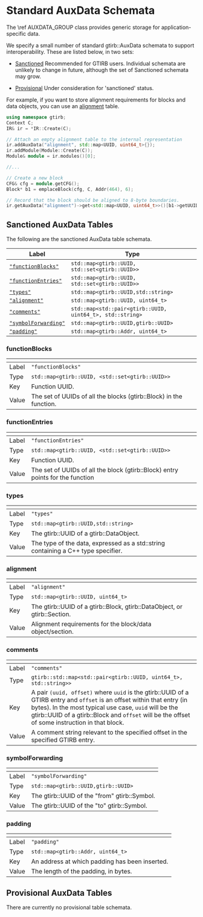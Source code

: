 Standard AuxData Schemata
=========================

The \ref AUXDATA_GROUP class provides generic storage for
application-specific data.

We specify a small number of standard gtirb::AuxData schemata to
support interoperability. These are listed below, in two sets:

- [Sanctioned](#sanctioned-auxdata-tables) Recommended for GTIRB
  users. Individual schemata are unlikely to change in future,
  although the set of Sanctioned schemata may grow.

- [Provisional](#provisional-auxdata-tables) Under consideration for
  'sanctioned' status.

For example, if you want to store alignment requirements for blocks
and data objects, you can use an [alignment](#alignment) table.

```c++
using namespace gtirb;
Context C;
IR& ir = *IR::Create(C);

// Attach an empty alignment table to the internal representation
ir.addAuxData("alignment", std::map<UUID, uint64_t>{});
ir.addModule(Module::Create(C));
Module& module = ir.modules()[0];

//...

// Create a new block
CFG& cfg = module.getCFG();
Block* b1 = emplaceBlock(cfg, C, Addr(464), 6);

// Record that the block should be aligned to 8-byte boundaries.
ir.getAuxData("alignment")->get<std::map<UUID, uint64_t>>()[b1->getUUID()] = 8;
```


## Sanctioned AuxData Tables

The following are the sanctioned AuxData table schemata.


| Label                                     | Type                                                          |
|-------------------------------------------|---------------------------------------------------------------|
| [`"functionBlocks"`](#functionblocks)     | ```std::map<gtirb::UUID, std::set<gtirb::UUID>>```            |
| [`"functionEntries"`](#functionentries)   | ```std::map<gtirb::UUID, std::set<gtirb::UUID>>```            |
| [`"types"`](#types)                       | ```std::map<gtirb::UUID,std::string>```                       |
| [`"alignment"`](#alignment)               | ```std::map<gtirb::UUID, uint64_t>```                         |
| [`"comments"`](#comments)                 | ```std::map<std::pair<gtirb::UUID, uint64_t>, std::string>``` |
| [`"symbolForwarding"`](#symbolforwarding) | ```std::map<gtirb::UUID,gtirb::UUID>```                       |
| [`"padding"`](#padding)                   | ```std::map<gtirb::Addr, uint64_t>```                         |


### functionBlocks

| <!-- --> | <!-- -->                                                           |
|----------|--------------------------------------------------------------------|
| Label    | ```"functionBlocks"```                                             |
| Type     | ```std::map<gtirb::UUID, <std::set<gtirb::UUID>>```                |
| Key      | Function UUID.                                                     |
| Value    | The set of UUIDs of all the blocks (gtirb::Block) in the function. |


### functionEntries

| <!-- --> | <!-- -->                                                                       |
|----------|--------------------------------------------------------------------------------|
| Label    | ```"functionEntries"```                                                        |
| Type     | ```std::map<gtirb::UUID, <std::set<gtirb::UUID>>```                            |
| Key      | Function UUID.                                                                 |
| Value    | The set of UUIDs of all the block (gtirb::Block) entry points for the function |


### types

| <!-- --> | <!-- -->                                                                          |
|----------|-----------------------------------------------------------------------------------|
| Label    | ```"types"```                                                                     |
| Type     | ```std::map<gtirb::UUID,std::string>```                                           |
| Key      | The gtirb::UUID of a gtirb::DataObject.                                           |
| Value    | The type of the data, expressed as a std::string containing a C++ type specifier. |


### alignment

| <!-- --> | <!-- -->                                                                 |
|----------|--------------------------------------------------------------------------|
| Label    | ```"alignment"```                                                        |
| Type     | ```std::map<gtirb::UUID, uint64_t>```                                    |
| Key      | The gtirb::UUID of a gtirb::Block, gtirb::DataObject, or gtirb::Section. |
| Value    | Alignment requirements for the block/data object/section.                |


### comments

| <!-- --> | <!-- -->                                                                                                                                                                                                                                                                           |
|----------|------------------------------------------------------------------------------------------------------------------------------------------------------------------------------------------------------------------------------------------------------------------------------------|
| Label    | ```"comments"```                                                                                                                                                                                                                                                                   |
| Type     | ```gtirb::std::map<std::pair<gtirb::UUID, uint64_t>, std::string>>```                                                                                                                                                                                                              |
| Key      | A pair `(uuid, offset)` where `uuid` is the gtirb::UUID of a GTIRB entry and `offset` is an offset within that entry (in bytes). In the most typical use case, `uuid` will be the gtirb::UUID of a gtirb::Block and `offset` will be the offset of some instruction in that block. |
| Value    | A comment string relevant to the specified offset in the specified GTIRB entry.                                                                                                                                                                                                    |


### symbolForwarding

| <!-- --> | <!-- -->                                     |
|----------|----------------------------------------------|
| Label    | ```"symbolForwarding"```                     |
| Type     | ```std::map<gtirb::UUID,gtirb::UUID>```      |
| Key      | The gtirb::UUID of the "from" gtirb::Symbol. |
| Value    | The gtirb::UUID of the "to" gtirb::Symbol.   |


### padding

| <!-- --> | <!-- -->                                       |
|----------|------------------------------------------------|
| Label    | ```"padding"```                                |
| Type     | ```std::map<gtirb::Addr, uint64_t>```          |
| Key      | An address at which padding has been inserted. |
| Value    | The length of the padding, in bytes.           |


## Provisional AuxData Tables

There are currently no provisional table schemata.
